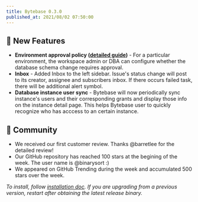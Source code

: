 ```yaml
---
title: Bytebase 0.3.0
published_at: 2021/08/02 07:50:00
---
```


## 🚀 New Features

- **Environment approval policy ([detailed guide](https://docs.bytebase.com/use-bytebase/approval-policy))** - For a particular environment, the workspace admin or DBA can configure whether the database schema change requires approval.
- **Inbox** - Added Inbox to the left sidebar. Issue's status change will post to its creator, assignee and subscribers inbox. If there occurs failed task, there will be additional alert symbol.
- **Database instance user sync** - Bytebase will now periodically sync instance's users and their corresponding grants and display those info on the instance detail page. This helps Bytebase user to quickly recognize who has acccess to an certain instance.

## 🎠 Community

- We received our first customer review. Thanks @barretlee for the detailed review!
- Our GitHub repository has reached 100 stars at the begining of the week. The user name is @binarysort :)
- We appeared on GitHub Trending during the week and accumulated 500 stars over the week.

_To install, follow [installation doc](/docs/get-started/install/overview). If you are upgrading from a previous version, restart after obtaining the latest release binary._
